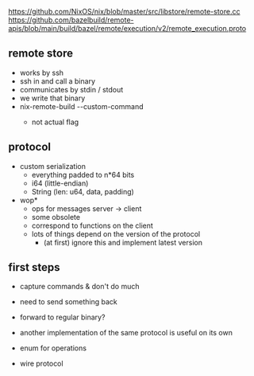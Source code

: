 https://github.com/NixOS/nix/blob/master/src/libstore/remote-store.cc
https://github.com/bazelbuild/remote-apis/blob/main/build/bazel/remote/execution/v2/remote_execution.proto

## remote store
- works by ssh
- ssh in and call a binary
- communicates by stdin / stdout
- we write that binary
- nix-remote-build --custom-command <ours>
  - not actual flag

## protocol
- custom serialization
  - everything padded to n*64 bits
  - i64 (little-endian)
  - String (len: u64, data, padding) 
- wop*
  - ops for messages server -> client
  - some obsolete
  - correspond to functions on the client
  - lots of things depend on the version of the protocol
    - (at first) ignore this and implement latest version

## first steps
- capture commands & don't do much
- need to send something back
- forward to regular binary?
- another implementation of the same protocol is useful on its own

- enum for operations
- wire protocol
